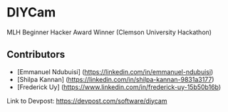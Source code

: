 # DIYCam
MLH Beginner Hacker Award Winner (Clemson University Hackathon)

## Contributors

- [Emmanuel Ndubuisi] (https://linkedin.com/in/emmanuel-ndubuisi)
- [Shilpa Kannan] (https://linkedin.com/in/shilpa-kannan-9831a3177)
- [Frederick Uy] (https://www.linkedin.com/in/frederick-uy-15b50b16b)

Link to Devpost: https://devpost.com/software/diycam
